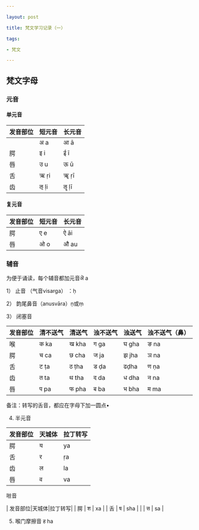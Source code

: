 ```yaml
---

layout: post

title: 梵文学习记录（一）

tags:

- 梵文

---
```


## 梵文字母 ##
### 元音 ###
#### 单元音 ####

|发音部位|短元音|长元音|
|---|---|---|
|  | अ a | आ ā |
|腭 | इ i | ई ī |
|唇 | उ u | ऊ ū |
|舌 | ऋ ṛi | ॠ ṛī |
|齿 | ऌ ḷi | ॡ ḷī |

#### 复元音 ####

| 发音部位 | 短元音 | 长元音 |
|---|---|---|
| 腭 | ए e | ऐ āi |
| 唇 | ओ o | औ au |

### 辅音 ###
为便于诵读，每个辅音都加元音ऄ a

1） 止音 （气音visarga） ：ḥ

2） 韵尾鼻音（anusvāra）ṇ或ṃ

3） 闭塞音

|发音部位|清不送气|清送气|浊不送气|浊送气|浊不送气（鼻）|
|---|---|---|---|---|---|
| 喉 | क ka | ख kha | ग ga | घ gha | ङ na |
| 腭 | च ca | छ cha | ज ja | झ jha | ञ na |
| 舌 | ट ṭa | ठ ṭha | ड ḍa | ढḍha | ण ṇa |
| 齿 | त ta | थ tha | द da | ध dha | न na |
| 唇 | प pa | फ pha | ब ba | भ bha | म ma |

备注：转写的舌音，都应在字母下加一圆点•

4) 半元音

| 发音部位|天城体|拉丁转写|
|---|---|---|
| 腭 | य | ya |
| 舌 | र | ṛa |
| 齿 | ल | la |
| 唇 | व | va |

咝音

| 发音部位|天城体|拉丁转写|
| 腭 | श | xa |
| 舌 | ष | sha |
|    | स | sa |

5) 喉门摩擦音 ह ha



